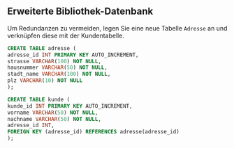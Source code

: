 ## Erweiterte Bibliothek-Datenbank

Um Redundanzen zu vermeiden, legen Sie eine neue Tabelle `Adresse` an und verknüpfen diese mit der Kundentabelle.


























```sql
CREATE TABLE adresse (
adresse_id INT PRIMARY KEY AUTO_INCREMENT,
strasse VARCHAR(100) NOT NULL,
hausnummer VARCHAR(50) NOT NULL,
stadt_name VARCHAR(100) NOT NULL,
plz VARCHAR(10) NOT NULL
);

CREATE TABLE kunde (
kunde_id INT PRIMARY KEY AUTO_INCREMENT,
vorname VARCHAR(50) NOT NULL,
nachname VARCHAR(50) NOT NULL,
adresse_id INT,
FOREIGN KEY (adresse_id) REFERENCES adresse(adresse_id)
);

```
